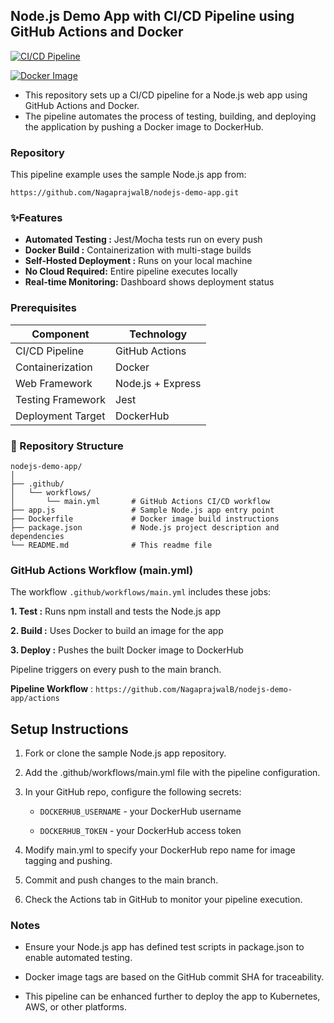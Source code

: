 ## Node.js Demo App with CI/CD Pipeline using GitHub Actions and Docker

[![CI/CD Pipeline](https://github.com/NagaprajwalB/nodejs-demo-app/actions/workflows/main.yml/badge.svg)](https://github.com/NagaprajwalB/nodejs-demo-app/actions)

[![Docker Image](https://img.shields.io/docker/pulls/prajjub/node-app?logo=docker)](https://hub.docker.com/r/prajjub/node-app)

* This repository sets up a CI/CD pipeline for a Node.js web app using GitHub Actions and Docker.
* The pipeline automates the process of testing, building, and deploying the application by pushing a Docker image to DockerHub.

### Repository
This pipeline example uses the sample Node.js app from:
```
https://github.com/NagaprajwalB/nodejs-demo-app.git
```
### ✨Features
* **Automated Testing :** Jest/Mocha tests run on every push
* **Docker Build :** Containerization with multi-stage builds
* **Self-Hosted Deployment :** Runs on your local machine
* **No Cloud Required:** Entire pipeline executes locally
* **Real-time Monitoring:** Dashboard shows deployment status

### Prerequisites
| Component             | Technology                          |
|-----------------------|-------------------------------------|
| CI/CD Pipeline        | GitHub Actions                      |
| Containerization      | Docker                              |
| Web Framework         | Node.js + Express                   |
| Testing Framework     | Jest                                |
| Deployment Target     | DockerHub                           |

### 📁 Repository Structure
```
nodejs-demo-app/
│
├── .github/
│   └── workflows/
│       └── main.yml       # GitHub Actions CI/CD workflow
├── app.js                 # Sample Node.js app entry point
├── Dockerfile             # Docker image build instructions
├── package.json           # Node.js project description and dependencies
└── README.md              # This readme file
```
### GitHub Actions Workflow (main.yml)

The workflow `.github/workflows/main.yml` includes these jobs:

**1. Test :** Runs npm install and tests the Node.js app

**2. Build :** Uses Docker to build an image for the app

**3. Deploy :** Pushes the built Docker image to DockerHub

Pipeline triggers on every push to the main branch.

**Pipeline Workflow** : `https://github.com/NagaprajwalB/nodejs-demo-app/actions`

## Setup Instructions
1. Fork or clone the sample Node.js app repository.

2. Add the .github/workflows/main.yml file with the pipeline configuration.

3. In your GitHub repo, configure the following secrets:

   * `DOCKERHUB_USERNAME` - your DockerHub username

   * `DOCKERHUB_TOKEN` - your DockerHub access token

4. Modify main.yml to specify your DockerHub repo name for image tagging and pushing.

5. Commit and push changes to the main branch.

6. Check the Actions tab in GitHub to monitor your pipeline execution.

### Notes
* Ensure your Node.js app has defined test scripts in package.json to enable automated testing.

* Docker image tags are based on the GitHub commit SHA for traceability.

* This pipeline can be enhanced further to deploy the app to Kubernetes, AWS, or other platforms.